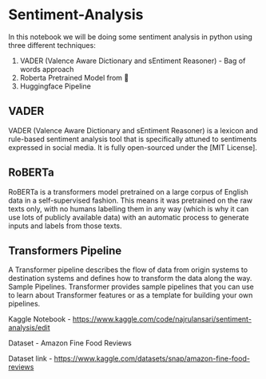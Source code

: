 # Sentiment-Analysis

In this notebook we will be doing some sentiment analysis in python using three different techniques:

1. VADER (Valence Aware Dictionary and sEntiment Reasoner) - Bag of words approach
2. Roberta Pretrained Model from 🤗
3. Huggingface Pipeline

## VADER
VADER (Valence Aware Dictionary and sEntiment Reasoner) is a lexicon and rule-based sentiment analysis tool that is specifically attuned to sentiments expressed in social media. It is fully open-sourced under the [MIT License].

## RoBERTa
RoBERTa is a transformers model pretrained on a large corpus of English data in a self-supervised fashion. This means it was pretrained on the raw texts only, with no humans labelling them in any way (which is why it can use lots of publicly available data) with an automatic process to generate inputs and labels from those texts.

## Transformers Pipeline
A Transformer pipeline describes the flow of data from origin systems to destination systems and defines how to transform the data along the way. Sample Pipelines. Transformer provides sample pipelines that you can use to learn about Transformer features or as a template for building your own pipelines.

Kaggle Notebook - https://www.kaggle.com/code/najrulansari/sentiment-analysis/edit

Dataset - Amazon Fine Food Reviews

Dataset link - https://www.kaggle.com/datasets/snap/amazon-fine-food-reviews


